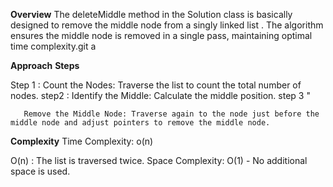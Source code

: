 **Overview**
The deleteMiddle method in the Solution class is basically  designed to remove the middle node from a singly linked list . The algorithm ensures the middle node is removed in a single pass, maintaining optimal time complexity.git a

**Approach**
**Steps**

Step 1 :  Count the Nodes: 
     Traverse the list to count the total number of nodes.
step2  : 
      Identify the Middle: Calculate the middle position.
step 3 " 

       Remove the Middle Node: Traverse again to the node just before the middle node and adjust pointers to remove the middle node.


**Complexity**
Time Complexity: o(n)

O(n) : The list is traversed twice.
Space Complexity:  O(1) - No additional space is used.
